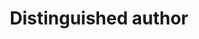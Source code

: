 ---
icon: star-full
title:   Distinguished author
description: I'm a regular contributor and a guest author on well-known publications like Smashing Magazine and CSS-Tricks. I've also contributed articles to LogRocket and DEV.to. I've been recognized as a distinguished author on DEV in 2019 and 2020.
---